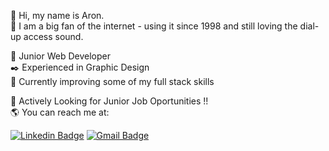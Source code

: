 👋 Hi, my name is Aron. <br>
💚 I am a big fan of the internet - using it since 1998 and still loving the dial-up access sound.

🔰 Junior Web Developer <br>
✒️ Experienced in Graphic Design<br>
🔨 Currently improving some of my full stack skills<br>

📢 Actively Looking for Junior Job Oportunities !!<br>
🌎 You can reach me at:

[![Linkedin Badge](https://img.shields.io/badge/-aronreis-black?style=flat-square&logo=Linkedin&logoColor=white&link=https://www.linkedin.com/in/aronreis/)](https://www.linkedin.com/in/aronreis/)
[![Gmail Badge](https://img.shields.io/badge/-aronreis2@gmail.com-black?style=flat-square&logo=Gmail&logoColor=white&link=mailto:aronreis2@gmail.com)](mailto:aronreis2@gmail.com)

